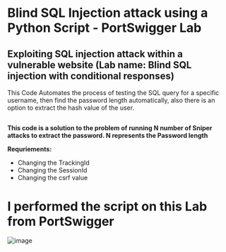 # Blind SQL Injection attack using a Python Script - PortSwigger Lab
## Exploiting SQL injection attack within a vulnerable website (Lab name: Blind SQL injection with conditional responses)

This Code Automates the process of testing the SQL query for a specific username, then find the password length automatically, also there is an option to extract the hash value of the user.
## 

**This code is a solution to the problem of running N number of Sniper attacks to extract the password. N represents the Password length**

**Requriements:**
- Changing the TrackingId
- Changing the SessionId
- Changing the csrf value



# I performed the script on this Lab from PortSwigger
![image](https://github.com/AwsGhanem/Blind-SQL-Injection-with-Python/assets/123994471/132a48a6-58e5-405c-9eae-8c750b95fecf)


  
